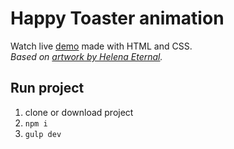 # Happy Toaster animation

Watch live [demo](https://codepen.io/keirafoxy/full/BXQJoK) made with HTML and CSS.<br>
_Based on [artwork by Helena Eternal](https://dribbble.com/shots/6395918-Hellow-Dribbble)._

## Run project
1. clone or download project
2. `npm i`
3. `gulp dev` 
